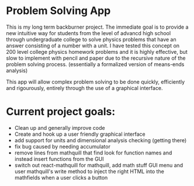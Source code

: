 # Problem Solving App

This is my long term backburner project. The immediate goal is to provide a new intuitive way for students from the level of advancd high school through undergraduate college to solve physics problems that have an answer consisting of a number with a unit. I have tested this concept on 200 level college physics homework problems and it is highly effective, but slow to implement with pencil and paper due to the recursive nature of the problem solving process. (essentially  a formalized version of means-ends analysis)

This app will allow complex problem solving to be done quickly, efficiently and rigourously, entirely through the use of a graphical interface. 

# Current project goals: 

- Clean up and generally improve code
- Create and hook up a user friendly graphical interface
- add support for units and dimensional analysis checking (getting there)
- fix bug caused by needing accumulator
- remove lines from mathquill that find look for function names and instead insert functions from the GUI
- switch out react-mathquill for mathquill, add math stuff GUI menu and user mathquill's write method to inject the right HTML into the mathfields when a user clicks a button

